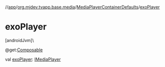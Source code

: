 //[app](../../../index.md)/[org.mjdev.tvapp.base.media](../index.md)/[MediaPlayerContainerDefaults](index.md)/[exoPlayer](exo-player.md)

# exoPlayer

[androidJvm]\

@get:[Composable](https://developer.android.com/reference/kotlin/androidx/compose/runtime/Composable.html)

val [exoPlayer](exo-player.md): [IMediaPlayer](../-i-media-player/index.md)
